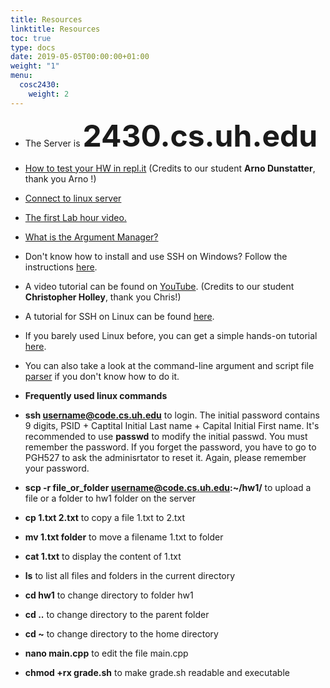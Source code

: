 ```yaml
---
title: Resources
linktitle: Resources
toc: true
type: docs
date: 2019-05-05T00:00:00+01:00
weight: "1"
menu:
  cosc2430:
    weight: 2
---
```

*   The Server is  <font size="14"> **2430.cs.uh.edu** </font>
*   [How to test your HW in repl.it](/files/How%20to%20test%20hw%20using%20repl.pdf) (Credits to our student **Arno Dunstatter**, thank you Arno !)
*   [Connect to linux server](https://drive.google.com/file/d/1uWypN3bpi-HEskHhK7GHrlUjyKKudap2/view?usp=sharing)
*   [The first Lab hour video.](https://drive.google.com/open?id=1p4zqRJVi2-kSEpFQ8jO-F0z6TvZg78iz)
*   [What is the Argument Manager?](https://drive.google.com/drive/folders/1PcZvy1P72nArqj_gmKSX8ELw8jTpe8_N?usp=sharing)
*   Don't know how to install and use SSH on Windows? Follow the instructions [here](http://www.ohlone.edu/org/webcenter/sftptutorial/windowssftp-downloadinstall.html).  
*   A video tutorial can be found on [YouTube](https://www.youtube.com/watch?v=mncUlFUiHNM&feature=youtu.be). (Credits to our student **Christopher Holley**, thank you Chris!)
*   A tutorial for SSH on Linux can be found [here](http://support.suso.com/supki/SSH_Tutorial_for_Linux).
*   If you barely used Linux before, you can get a simple hands-on tutorial [here](http://www.howtogeek.com/140679/beginner-geek-how-to-start-using-the-linux-terminal/).
*   You can also take a look at the command-line argument and script file [parser](FAQ/parsers.zip) if you don't know how to do it.


*   **Frequently used linux commands**

*   **ssh username@code.cs.uh.edu** to login. The initial password contains 9 digits, PSID + Captital Initial Last name + Capital Initial First name. It's recommended to use **passwd** to modify the initial passwd. You must remember the password. If you forget the password, you have to go to PGH527 to ask the adminisrtator to reset it. Again, please remember your password.
*   **scp -r file_or_folder username@code.cs.uh.edu:~/hw1/** to upload a file or a folder to hw1 folder on the server
*   **cp 1.txt 2.txt** to copy a file 1.txt to 2.txt
*   **mv 1.txt folder** to move a filename 1.txt to folder
*   **cat 1.txt** to display the content of 1.txt
*   **ls** to list all files and folders in the current directory
*   **cd hw1** to change directory to folder hw1
*   **cd ..** to change directory to the parent folder
*   **cd ~** to change directory to the home directory
*   **nano main.cpp** to edit the file main.cpp
*   **chmod +rx grade.sh** to make grade.sh readable and executable